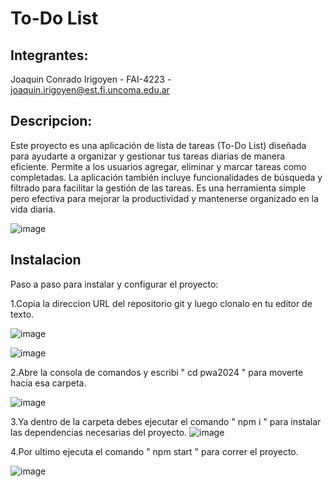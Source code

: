 # To-Do List

## Integrantes:
Joaquin Conrado Irigoyen - FAI-4223 - joaquin.irigoyen@est.fi.uncoma.edu.ar
## Descripcion:
Este proyecto es una aplicación de lista de tareas (To-Do List) diseñada para ayudarte a organizar y gestionar tus tareas diarias de manera eficiente. Permite a los usuarios agregar, eliminar y marcar tareas como completadas. La aplicación también incluye funcionalidades de búsqueda y filtrado para facilitar la gestión de las tareas. Es una herramienta simple pero efectiva para mejorar la productividad y mantenerse organizado en la vida diaria.


 ![image](https://github.com/joaquinirigoyen/React_PWA2024/assets/117104240/0c91891f-1b6a-4297-a263-5dc6fa721a9f)

## Instalacion

Paso a paso para instalar y configurar el proyecto:

1.Copia la direccion URL del repositorio git y luego clonalo en tu editor de texto.

  ![image](https://github.com/joaquinirigoyen/React_PWA2024/assets/117104240/62bbcf46-b21f-4c00-a982-c09a40617f41)
 
  ![image](https://github.com/joaquinirigoyen/React_PWA2024/assets/117104240/51e5e8e8-10a0-4fe6-ba01-a81c23448979)

 
2.Abre la consola de comandos y escribi " cd pwa2024 " para moverte hacia esa carpeta.

 ![image](https://github.com/joaquinirigoyen/React_PWA2024/assets/117104240/f0aa4886-6cff-433d-8c93-d9d4293003f6)

3.Ya dentro de la carpeta debes ejecutar el comando " npm i " para instalar las dependencias necesarias del proyecto.
 ![image](https://github.com/joaquinirigoyen/React_PWA2024/assets/117104240/b6b7db46-9e62-4667-ac09-c20ed2ba0927)

4.Por ultimo ejecuta el comando " npm start " para correr el proyecto.

 ![image](https://github.com/joaquinirigoyen/React_PWA2024/assets/117104240/f0d13aca-4beb-4be9-8850-e902ac58f31c)

